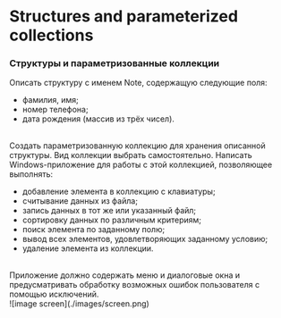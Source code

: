 
# Structures and parameterized collections
### **Структуры и параметризованные коллекции**
Описать структуру с именем Note, содержащую следующие поля:

 - фамилия, имя;
 - номер телефона;
 - дата рождения (массив из трёх чисел).
<br/>
Создать параметризованную коллекцию для хранения описанной структуры. Вид коллекции выбрать самостоятельно. Написать Windows-приложение для работы с этой коллекцией, позволяющее выполнять:

 - добавление элемента в коллекцию с клавиатуры;
 - считывание данных из файла;
 - запись данных в тот же или указанный файл;
 - сортировку данных по различным критериям;
 - поиск элемента по заданному полю;
 - вывод всех элементов, удовлетворяющих заданному условию;
 - удаление элемента из коллекции.
<br/>
Приложение должно содержать меню и диалоговые окна и предусматривать обработку возможных ошибок пользователя с помощью исключений.
<br/>
![image screen](./images/screen.png)
